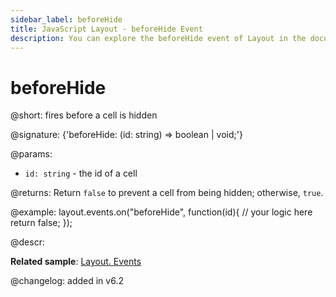 ```yaml
---
sidebar_label: beforeHide
title: JavaScript Layout - beforeHide Event 
description: You can explore the beforeHide event of Layout in the documentation of the DHTMLX JavaScript UI library. Browse developer guides and API reference, try out code examples and live demos, and download a free 30-day evaluation version of DHTMLX Suite.
---
```


# beforeHide

@short: fires before a cell is hidden

@signature: {'beforeHide: (id: string) => boolean | void;'}

@params:
- `id: string` - the id of a cell

@returns:
Return `false` to prevent a cell from being hidden; otherwise, `true`.

@example:
layout.events.on("beforeHide", function(id){
    // your logic here
    return false;
});

@descr:

**Related sample**: [Layout. Events](https://snippet.dhtmlx.com/fyxw0map)

@changelog:
added in v6.2
